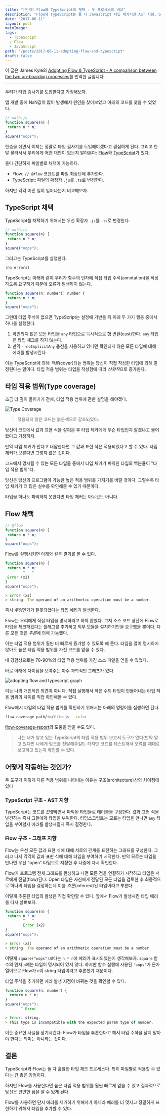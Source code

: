 ```yaml
---
title: "[번역] Flow와 TypeScript의 채택 - 두 프로세스의 비교"
description: "Flow와 TypeScript는 둘 다 Javascript 타입 체커지만 AST 지향, Graph 지향이라는 차이점이 있고 타입 적용 범위에도 차이가 난다."
date: "2017-06-11"
layout: post
mainImage:
tags:
  - TypeScript
  - Flow
  - JavaScript
path: "/posts/2017-06-11-adopting-flow-and-typescript"
draft: false
---
```


이 글은 James Kyle의 [Adopting Flow & TypeScript - A comparison between the two on-boarding processes](http://thejameskyle.com/adopting-flow-and-typescript.html)를 번역한 글입니다.

---

우리가 타입 검사기를 도입한다고 가정해보자.

앱 개발 중에 NaN값이 많이 발생해서 원인을 찾아보았고 아래의 코드를 찾을 수 있었다.

```javascript
// math.js
function square(n) {
 return n * n;
}
square("oops");
```

한숨을 쉬면서 이제는 정말로 타입 검사기를 도입해야겠다고 결심하게 된다. 그리고 한발 물러서서 우리에게 어떤 대안이 있는지 알아본다: [Flow](https://flow.org/)와 [TypeScript](http://www.typescriptlang.org/)가 있다.

둘다 간단하게 파일별로 채택이 가능하다.

- Flow: `// @flow` 코멘트를 파일 최상단에 추가한다.
- TypeScript: 파일의 확장자 `.js`를 `.ts`로 변경한다.

하지만 각각 어떤 일이 일어나는지 비교해보자.


## TypeScript 채택

TypeScript를 채택하기 위해서는 우선 확장자 `.js`를 `.ts`로 변경한다.

```javascript
// math.ts
function square(n) {
 return n * n;
}
square("oops");
```

그러고는 TypeScript를 실행한다.

```javascript
(no errors)
```

TypeScript는 아래와 같이 우리가 함수의 인자에 직접 타입 주석(annotation)을 작성하도록 요구하기 때문에 오류가 발생하지 않는다.

```javascript
function square(n: number): number {
 return n * n;
}
square("oops");
```

그런데 타입 주석이 없으면 TypeScript는 설정에 기반을 둬 아래 두 가지 행동 중에서 하나를 실행한다.

1. 확인되지 않은 모든 타입을 `any` 타입으로 묵시적으로 형 변환(cast)한다. `any` 타입은 타입 체크를 하지 않는다.
2. 만약 `--noImplicitAny` 옵션을 사용하고 있다면 확인되지 않은 모든 타입에 대해 에러를 발생시킨다.

이는 TypeScript에 의해 *적용*(cover)되는 범위는 당신이 직접 작성한 타입에 의해 결정된다는 말이다. 타입 적용 범위는 타입을 작성함에 따라 *선형적*으로 증가한다.


## 타입 적용 범위(Type coverage)

조금 더 깊이 들어가기 전에, 타입 적용 범위에 관한 설명을 해야겠다.


![Type Coverage](./type-coverage.png)

> 적용되지 않은 코드는 붉은색으로 강조되었다.

당신이 코드에서 값과 표현 식을 살펴본 후 타입 체커에게 무슨 타입인지 알겠냐고 물어봤다고 가정하자.

만약 타입 체커가 안다고 대답한다면 그 값과 표현 식은 적용되었다고 할 수 있다. 타입 체커가 모른다면 그렇지 않은 것이다.

코드에서 명시될 수 있는 모든 타입들 중에서 타입 체커가 파악한 타입의 백분율이 "타입 적용 범위"다.

당신은 당신의 프로그램이 가능한 높은 적용 범위를 가지기를 바랄 것이다. 그럴수록 타입 체커가 더 많은 실수를 확인해줄 수 있기 때문이다.

타입을 하나도 파악하지 못한다면 타입 체커는 아무것도 아니다.


## Flow 채택

```javascript
// @flow
function square(n) {
 return n * n;
}
square("oops");
```

Flow를 실행시키면 아래와 같은 결과를 볼 수 있다.

```javascript
function square(n) {
 return n * n;
        ^   ^
 Error (x2)
}
square("oops");

> Error (x2)
> string. The operand of an arithmetic operation must be a number.
```

즉시 *무엇*인가가 잘못되었다는 타입 에러가 발생한다.

Flow는 우리에게 직접 타입을 명시하라고 하지 않았다. 그저 소스 코드 상단에 Flow로 타입을 체크하겠다는 플래그를 추가하고 외부 모듈을 설치하기만을 요구했을 뿐이다. 다른 모든 것은 *추론*에 의해 가능했다.

이는 타입 적용 범위가 훨씬 더 빠르게 증가할 수 있도록 해 준다. 타입을 많이 명시하지 않아도 높은 타입 적용 범위를 가진 코드를 얻을 수 있다.

내 경험상으로는 70-90%의 타입 적용 범위를 가진 소스 파일을 얻을 수 있었다.

바로 아래에 차이점을 보여주는 아주 과학적인 그래프가 있다.

![adopting flow and typescript graph](./adopting-flow-and-typescript-graph.png)

이는 나의 개인적인 의견이 아니다. 직접 실행해서 적은 수의 타입이 만들어내는 타입 적용 범위의 차이를 직접 확인해볼 수 있다.

Flow에서 파일의 타입 적용 범위를 확인하기 위해서는 아래의 명령어를 실행하면 된다.

```bash
flow coverage path/to/file.js --color
```

[flow-coverage-report](https://github.com/rpl/flow-coverage-report)의 도움을 받을 수도 있다.

> 나는 내가 알고 있는 TypeScript의 타입 적용 범위 보고서 도구가 없다(만약 알고 있다면 나에게 링크를 전달해주길!). 하지만 코드를 테스트해서 오류를 제대로 보고하고 있는지 확인할 수 있다.


## 어떻게 작동하는 것인가?

두 도구가 이렇게 다른 적용 범위를 나타내는 이유는 구조(architecture)상의 차이점에 있다

### TypeScript 구조 - AST 지향

TypeScript는 코드를 *진행*하면서 파악된 타입들로 테이블을 구성한다. 값과 표현 식을 발견하는 즉시 그들에게 타입을 부여한다. 타입스크립트는 모르는 타입을 만나면 `any` 타입을 부여할지 에러를 발생시킬지 즉시 결정한다.

### Flow 구조 - 그래프 지향

Flow는 우선 모든 값과 표현 식에 대해 서로의 관계를 표현하는 그래프를 구성한다. 그러고 나서 각각의 값과 표현 식에 대해 타입을 부여하기 시작한다. 만약 모르는 타입을 만나면 우선 "open" 타입으로 지정한 후 나중에 다시 확인한다.

Flow가 프로그램 전체 그래프를 완성하고 나면 모든 점을 연결하기 시작하고 타입은 서로에게 전달(flow)된다. Open 타입은 자신에게 전달된 모든 타입을 검토한 후 최종적으로 하나의 타입을 결정하는데 이를 *추론*(inferred)된 타입이라고 부른다.

이렇게 추론된 타입의 발생은 직접 확인할 수 있다. 앞에서 Flow가 발생시킨 타입 에러를 다시 살펴보자.

```javascript
function square(n) {
 return n * n;
        ^   ^
        Error (x2)
}
square("oops");

> Error (x2)
> string. The operand of an arithmetic operation must be a number.
```

어떻게 `square("oops")`보다는 `n * n`에 에러가 표시되었는지 생각해보자. `square` 함수의 인자 `n`에는 타입이 명시되어 있지 않다. 하지만 함수 실행에 사용된 `"oops"`가 문자열이므로 Flow가 `n`이 string 타입이라고 추론했기 때문이다.

타입 주석을 추가하면 에러 발생 지점이 바뀌는 것을 확인할 수 있다.

```javascript
function square(n: number) {
  return n * n;
}
square("oops");
       ^ Error

> Error: string.
> This type is incompatible with the expected param type of number.
```

이는 중요한 사실을 상기시킨다: Flow가 타입을 추론한다고 해서 타입 주석을 달지 말아야 한다는 의미는 아니라는 것이다.

## 결론

TypeScript와 Flow는 둘 다 훌륭한 타입 체크 프로세스다. 특히 파일별로 적용할 수 있다는 건 좋은 장점이다.

하지만 Flow를 사용한다면 높은 타입 적용 범위를 훨씬 빠르게 얻을 수 있고 결과적으로 당신은 편안한 잠을 잘 수 있게 된다.

Flow를 사용하면 단지 에러를 제거하기 위해서가 아니라 에러를 더 멋지고 정밀하게 표현하기 위해서 타입을 추가할 수 있다.
